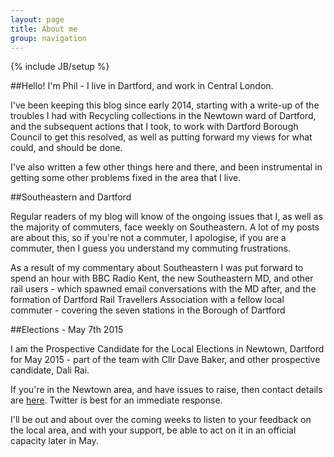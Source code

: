 ```yaml
---
layout: page
title: About me
group: navigation
---
```


{% include JB/setup %}

##Hello! I'm Phil -  I live in Dartford, and work in Central London.

I've been keeping this blog since early 2014, starting with a write-up of the troubles I had with Recycling collections in the Newtown ward of Dartford, and the subsequent actions that I took, to work with Dartford Borough Council to get this resolved, as well as putting forward my views for what could, and should be done.

I've also written a few other things here and there, and been instrumental in getting some other problems fixed in the area that I live.

##Southeastern and Dartford

Regular readers of my blog will know of the ongoing issues that I, as well as the majority of commuters, face weekly on Southeastern.  A lot of my posts are about this, so if you're not a commuter, I apologise, if you are a commuter, then I guess you understand my commuting frustrations.

As a result of my commentary about Southeastern I was put forward to spend an hour with BBC Radio Kent, the new Southeastern MD, and other rail users - which spawned email conversations with the MD after, and the formation of Dartford Rail Travellers Association with a fellow local commuter - covering the seven stations in the Borough of Dartford

##Elections - May 7th 2015

I am the Prospective Candidate for the Local Elections in Newtown, Dartford for May 2015 - part of the team with Cllr Dave Baker, and other prospective candidate, Dali Rai.

If you're in the Newtown area, and have issues to raise, then contact details are <a href="about.html">here</a>. Twitter is best for an immediate response.

I'll be out and about over the coming weeks to listen to your feedback on the local area, and with your support, be able to act on it in an official capacity later in May.

